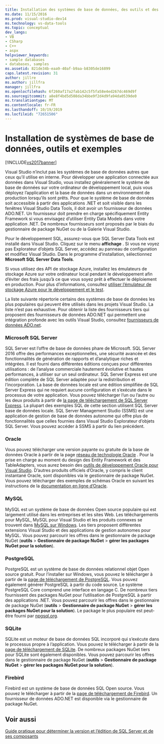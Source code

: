 ```yaml
---
title: Installation des systèmes de base de données, des outils et des exemples | Microsoft Docs
ms.date: 11/15/2016
ms.prod: visual-studio-dev14
ms.technology: vs-data-tools
ms.topic: conceptual
dev_langs:
- VB
- CSharp
- C++
- aspx
helpviewer_keywords:
- sample databases
- databases, samples
ms.assetid: 821de34b-eaa9-40af-b9aa-b8305de16899
caps.latest.revision: 31
author: jillre
ms.author: jillfra
manager: jillfra
ms.openlocfilehash: 6f260af17a2fab142c5f5fa58e4ed267dc469d9f
ms.sourcegitcommit: a8e8f4bd5d508da34bbe9f2d4d9fa94da0539de0
ms.translationtype: MT
ms.contentlocale: fr-FR
ms.lasthandoff: 10/19/2019
ms.locfileid: "72651506"
---
```

# <a name="installing-database-systems-tools-and-samples"></a>Installation de systèmes de base de données, outils et exemples
[!INCLUDE[vs2017banner](../includes/vs2017banner.md)]

Visual Studio n’inclut pas les systèmes de base de données autres que ceux qu’il utilise en interne. Pour développer une application connectée aux données dans Visual Studio, vous installez généralement le système de base de données sur votre ordinateur de développement local, puis vous déployez l’application et la base de données dans un environnement de production lorsqu’ils sont prêts. Pour que le système de base de données soit accessible à partir des applications .NET et soit visible dans les fenêtres Visual Studio Data Tools, il doit avoir un fournisseur de données ADO.NET. Un fournisseur doit prendre en charge spécifiquement Entity Framework si vous envisagez d’utiliser Entity Data Models dans votre application .NET.     De nombreux fournisseurs sont proposés par le biais du gestionnaire de package NuGet ou de la Galerie Visual Studio.

 Pour le développement SQL, assurez-vous que SQL Server Data Tools est installé dans Visual Studio. Cliquez sur le menu **affichage** . Si vous ne voyez pas Explorateur d’objets SQL Server, accédez au panneau de configuration et modifiez Visual Studio. Dans le programme d’installation, sélectionnez **Microsoft SQL Server Data Tools**.

 Si vous utilisez des API de stockage Azure, installez les émulateurs de stockage Azure sur votre ordinateur local pendant le développement afin d’éviter des frais jusqu’à ce que vous soyez prêt à effectuer le déploiement en production. Pour plus d’informations, consultez [utiliser l’émulateur de stockage Azure pour le développement et le test](https://azure.microsoft.com/documentation/articles/storage-use-emulator/).

 La liste suivante répertorie certains des systèmes de base de données les plus populaires qui peuvent être utilisés dans les projets Visual Studio. La liste n’est pas exhaustive. Pour obtenir la liste des fournisseurs tiers qui proposent des fournisseurs de données ADO.NET qui permettent une intégration profonde avec les outils Visual Studio, consultez [fournisseurs de données ADO.net](https://msdn.microsoft.com/library/dd363565.aspx).

### <a name="microsoft-sql-server"></a>Microsoft SQL Server
 SQL Server est l’offre de base de données phare de Microsoft. SQL Server 2016 offre des performances exceptionnelles, une sécurité avancée et des fonctionnalités de génération de rapports et d’analytique riches et intégrées. Il est fourni dans différentes éditions conçues pour différentes utilisations : de l’analyse commerciale hautement évolutive et hautes performances, à utiliser sur un seul ordinateur. SQL Server Express est une édition complète de SQL Server adaptée pour la redistribution et l’incorporation.  La base de données locale est une édition simplifiée de SQL Server Express qui ne requiert aucune configuration et s’exécute dans le processus de votre application. Vous pouvez télécharger l’un ou l’autre ou les deux produits à partir de [la page de téléchargement de SQL Server Express](https://www.microsoft.com/sql-server/sql-server-editions-express). La plupart des exemples SQL de cette section utilisent SQL Server base de données locale. SQL Server Management Studio (SSMS) est une application de gestion de base de données autonome qui offre plus de fonctionnalités que celles fournies dans Visual Studio Explorateur d’objets SQL Server. Vous pouvez accéder à SSMS à partir du lien précédent.

### <a name="oracle"></a>Oracle
 Vous pouvez télécharger une version payante ou gratuite de la base de données Oracle à partir de la page [réseau de technologie Oracle](http://www.oracle.com/technetwork/database/enterprise-edition/downloads/index-092322.html) . Pour la prise en charge au moment du design des Entity Framework et des TableAdapters, vous aurez besoin des [outils de développement Oracle pour Visual Studio](http://www.oracle.com/technetwork/developer-tools/visual-studio/overview/index.html). D’autres produits officiels d’Oracle, y compris le client instantané Oracle, sont disponibles via le gestionnaire de package NuGet.  Vous pouvez télécharger des exemples de schémas Oracle en suivant les instructions de la [documentation en ligne d’Oracle](http://docs.oracle.com/cd/E11882_01/server.112/e10831/toc.htm).

### <a name="mysql"></a>MySQL
 MySQL est un système de base de données Open source populaire qui est largement utilisé dans les entreprises et les sites Web. Les téléchargements pour MySQL, MySQL pour Visual Studio et les produits connexes se trouvent dans [MySQL sur Windows](http://www.mysql.com/why-mysql/windows/).  Les tiers proposent différentes extensions Visual Studio et des applications de gestion autonomes pour MySQL. Vous pouvez parcourir les offres dans le gestionnaire de package NuGet (**outils**  > **Gestionnaire de package NuGet**  > **gérer les packages NuGet pour la solution**).

### <a name="postgresql"></a>PostgreSQL
 PostgreSQL est un système de base de données relationnel objet Open source gratuit. Pour l’installer sur Windows, vous pouvez le télécharger à partir de la [page de téléchargement de PostgreSQL](http://www.postgresql.org/download/windows/).  Vous pouvez également générer PostgreSQL à partir du code source.  Le système PostgreSQL Core comprend une interface en langage C. De nombreux tiers fournissent des packages NuGet pour l’utilisation de PostgreSQL à partir des applications .NET.  Vous pouvez parcourir les offres dans le gestionnaire de package NuGet (**outils**  > **Gestionnaire de package NuGet**  > **gérer les packages NuGet pour la solution**). Le package le plus populaire est peut-être fourni par [npgsql.org](http://www.npgsql.org).

### <a name="sqlite"></a>SQLite
 SQLite est un moteur de base de données SQL incorporé qui s’exécute dans le processus propre à l’application. Vous pouvez le télécharger à partir de la [page de téléchargement de SQLite](http://www.sqlite.org/download.html). De nombreux packages NuGet tiers pour SQLite sont également disponibles. Vous pouvez parcourir les offres dans le gestionnaire de package NuGet (**outils**  > **Gestionnaire de package NuGet**  > **gérer les packages NuGet pour la solution**).

### <a name="firebird"></a>Firebird
 Firebird est un système de base de données SQL Open source. Vous pouvez le télécharger à partir de la [page de téléchargement de Firebird](http://firebirdsql.org/en/downloads/). Un fournisseur de données ADO.NET est disponible via le gestionnaire de package NuGet.

## <a name="see-also"></a>Voir aussi
 [Guide pratique pour déterminer la version et l’édition de SQL Server et de ses composants](http://support.microsoft.com/kb/321185)
